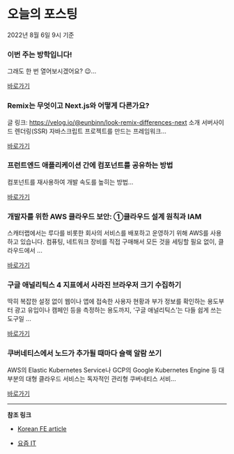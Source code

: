# 오늘의 포스팅 
2022년 8월 6일 9시 기준 

###  이번 주는 방학입니다! 

 그래도 한 번 열어보시겠어요? 😉... 

 [바로가기](https://kofearticle.substack.com/p/korean-fe-article--b9d) 

###  Remix는 무엇이고 Next.js와 어떻게 다른가요? 

 글 링크: https://velog.io/@eunbinn/look-remix-differences-next 소개 서버사이드 렌더링(SSR) 자바스크립트 프로젝트를 만드는 프레임워크... 

 [바로가기](https://kofearticle.substack.com/p/korean-fe-article-remix-nextjs-) 

###  프런트엔드 애플리케이션 간에 컴포넌트를 공유하는 방법 

 컴포넌트를 재사용하여 개발 속도를 높히는 방법... 

 [바로가기](https://kofearticle.substack.com/p/korean-fe-article--46c) 

### 개발자를 위한 AWS 클라우드 보안: ①클라우드 설계 원칙과 IAM 

 스캐터랩에서는 루다를 비롯한 회사의 서비스를 배포하고 운영하기 위해 AWS를 사용하고 있습니다. 컴퓨팅, 네트워크 장비를 직접 구매해서 모든 것을 세팅할 필요 없이, 클라우드에서 ... 

 [바로가기](https://yozm.wishket.com/magazine/detail/1629/) 

### 구글 애널리틱스 4 지표에서 사라진 브라우저 크기 수집하기 

 딱히 복잡한 설정 없이 웹이나 앱에 접속한 사용자 현황과 부가 정보를 확인하는 용도부터 광고 유입이나 캠페인 등을 측정하는 용도까지, ‘구글 애널리틱스’는 다들 쉽게 쓰는 도구일 ... 

 [바로가기](https://yozm.wishket.com/magazine/detail/1625/) 

### 쿠버네티스에서 노드가 추가될 때마다 슬랙 알람 쏘기 

 AWS의 Elastic Kubernetes Service나 GCP의 Google Kubernetes Engine 등 대부분의 대형 클라우드 서비스는 독자적인 관리형 쿠버네티스 서비... 

 [바로가기](https://yozm.wishket.com/magazine/detail/1623/) 

---

**참조 링크**

- [Korean FE article](https://kofearticle.substack.com) 

- [요즘 IT](https://yozm.wishket.com/magazine) 

